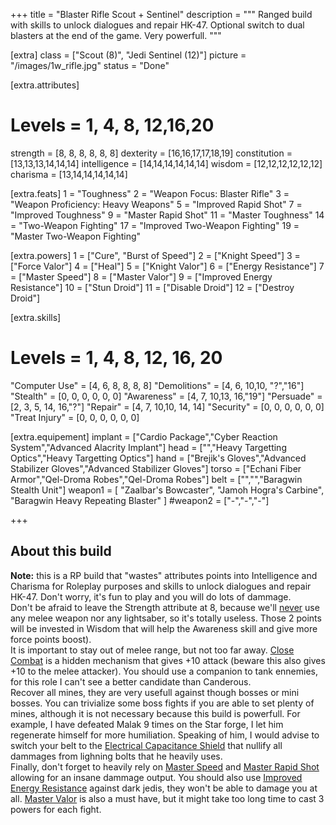 +++
title       = "Blaster Rifle Scout + Sentinel"
description = """
  Ranged build with skills to unlock dialogues and repair HK-47.
  Optional switch to dual blasters at the end of the game.
  Very powerfull.
"""

[extra]
class       = ["Scout (8)", "Jedi Sentinel (12)"]
picture     = "/images/1w_rifle.jpg"
status      = "Done"

  [extra.attributes]
  # Levels     =  1, 4, 8, 12,16,20
  strength     = [8, 8, 8, 8, 8, 8]
  dexterity    = [16,16,17,17,18,19]
  constitution = [13,13,13,14,14,14]
  intelligence = [14,14,14,14,14,14]
  wisdom       = [12,12,12,12,12,12]
  charisma     = [13,14,14,14,14,14]

  [extra.feats]
  1  = "Toughness"
  2  = "Weapon Focus: Blaster Rifle"
  3  = "Weapon Proficiency: Heavy Weapons"
  5  = "Improved Rapid Shot"
  7  = "Improved Toughness"
  9  = "Master Rapid Shot"
  11 = "Master Toughness"
  14 = "Two-Weapon Fighting"
  17 = "Improved Two-Weapon Fighting"
  19 = "Master Two-Weapon Fighting"

  [extra.powers]
  1  = ["Cure", "Burst of Speed"]
  2  = ["Knight Speed"]
  3  = ["Force Valor"]
  4  = ["Heal"]
  5  = ["Knight Valor"]
  6  = ["Energy Resistance"]
  7  = ["Master Speed"]
  8  = ["Master Valor"]
  9  = ["Improved Energy Resistance"]
  10 = ["Stun Droid"]
  11 = ["Disable Droid"]
  12 = ["Destroy Droid"]

  [extra.skills]
  # Levels        =  1, 4, 8, 12, 16, 20
  "Computer Use"  = [4, 6, 8, 8,  8,  8]
  "Demolitions"   = [4, 6, 10,10, "?","16"]
  "Stealth"       = [0, 0, 0, 0,  0,  0]
  "Awareness"     = [4, 7, 10,13, 16,"19"]
  "Persuade"      = [2, 3, 5, 14, 16,"?"]
  "Repair"        = [4, 7, 10,10, 14, 14]
  "Security"      = [0, 0, 0, 0,  0, 0]
  "Treat Injury"  = [0, 0, 0, 0,  0, 0]

  [extra.equipement]
  implant   = ["Cardio Package","Cyber Reaction System","Advanced Alacrity Implant"]
  head      = ["","Heavy Targetting Optics","Heavy Targetting Optics"]
  hand      = ["Brejik's Gloves","Advanced Stabilizer Gloves","Advanced Stabilizer Gloves"]
  torso     = ["Echani Fiber Armor","Qel-Droma Robes","Qel-Droma Robes"]
  belt      = ["","","Baragwin Stealth Unit"]
  weapon1   = [
    "Zaalbar's Bowcaster",
    "Jamoh Hogra's Carbine",
    "Baragwin Heavy Repeating Blaster"
    ]
  #weapon2   = ["-","-","-"]

+++

<h2 class="title">About this build</h2>

<article class="message is-warning">
  <div class="message-body">
    <strong>Note:</strong> this is a RP build that "wastes" attributes points into Intelligence and Charisma for Roleplay purposes and skills to unlock dialogues and repair HK-47. Don't worry, it's fun to play and you will do lots of dammage.
  </div>
</article>

<div class="block">Don't be afraid to leave the Strength attribute at 8, because we'll <u>never</u> use any melee weapon nor any lightsaber, so it's totally useless. Those 2 points will be invested in Wisdom that will help the Awareness skill and give more force points boost).</div>

<div class="block">It is important to stay out of melee range, but not too far away. <a href="https://strategywiki.org/wiki/Star_Wars:_Knights_of_the_Old_Republic/Combat#Ranged">Close Combat</a> is a hidden mechanism that gives +10 attack (beware this also gives +10 to the melee attacker). You should use a companion to tank ennemies, for this role I can't see a better candidate than Canderous.</div>

<div class="block">Recover all mines, they are very usefull against though bosses or mini bosses. You can trivialize some boss fights if you are able to set plenty of mines, although it is not necessary because this build is powerfull. For example, I have defeated Malak 9 times on the Star forge, I let him regenerate himself for more humiliation. Speaking of him, I would advise to switch your belt to the <a href="https://strategywiki.org/wiki/Star_Wars:_Knights_of_the_Old_Republic/Belts#Electrical_Capacitance_Shield">Electrical Capacitance Shield</a> that nullify all dammages from lighning bolts that he heavily uses.</div>

<div class="block">Finally, don't forget to heavily rely on <a href="https://strategywiki.org/wiki/Star_Wars:_Knights_of_the_Old_Republic/Force_powers#Burst_of_Speed">Master Speed</a> and <a href="https://strategywiki.org/wiki/Star_Wars:_Knights_of_the_Old_Republic/Feats#Rapid_Shot">Master Rapid Shot</a> allowing for an insane dammage output. You should also use <a href="https://strategywiki.org/wiki/Star_Wars:_Knights_of_the_Old_Republic/Force_powers#Energy_Resistance">Improved Energy Resistance</a> against dark jedis, they won't be able to damage you at all. <a href="https://strategywiki.org/wiki/Star_Wars:_Knights_of_the_Old_Republic/Force_powers#Force_Valor">Master Valor</a> is also a must have, but it might take too long time to cast 3 powers for each fight.</div>

